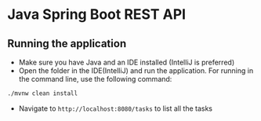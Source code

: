 # Java Spring Boot REST API

## Running the application

- Make sure you have Java and an IDE installed (IntelliJ is preferred)
- Open the folder in the IDE(IntelliJ) and run the application. For running in the command line, use the following command:
```bash
./mvnw clean install
```
- Navigate to `http://localhost:8080/tasks` to list all the tasks
